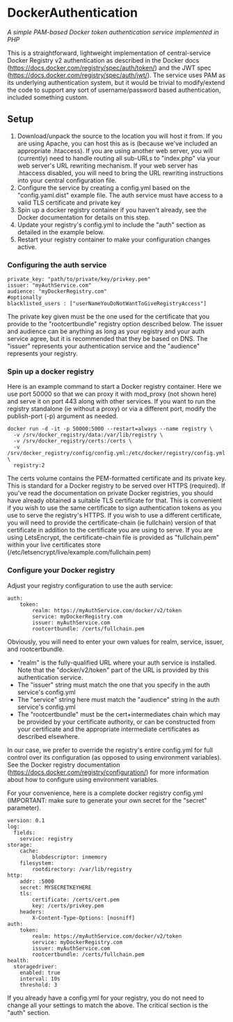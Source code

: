 # DockerAuthentication
*A simple PAM-based Docker token authentication service implemented in PHP*

This is a straightforward, lightweight implementation of central-service Docker Registry v2 authentication as described in the Docker docs (<https://docs.docker.com/registry/spec/auth/token/>) and the JWT spec (<https://docs.docker.com/registry/spec/auth/jwt/>).
The service uses PAM as its underlying authentication system, but it would be trivial to modify/extend the code to support any sort of username/password based authentication, included something custom.

## Setup

1. Download/unpack the source to the location you will host it from. If you are using Apache, you can host this as is (because we've included an appropriate .htaccess). If you are using another web server, you will (currently) need to handle routing all sub-URLs to "index.php" via your web server's URL rewriting mechanism. If your web server has .htaccess disabled, you will need to bring the URL rewriting instructions into your central configuration file.
1. Configure the service by creating a config.yml based on the "config.yaml.dist" example file. The auth service must have access to a valid TLS certificate and private key
2. Spin up a docker registry container if you haven't already, see the Docker documentation for details on this step.
3. Update your registry's config.yml to include the "auth" section as detailed in the example below. 
4. Restart your registry container to make your configuration changes active.

### Configuring the auth service
```
private_key: "path/to/private/key/privkey.pem"
issuer: "myAuthService.com"
audience: "myDockerRegistry.com"
#optionally
blacklisted_users : ["userNameYouDoNotWantToGiveRegistryAccess"]
```
The private key given must be the one used for the certificate that you provide to the "rootcertbundle" registry option described below.
The issuer and audience can be anything as long as your registry and your auth service agree, but it is recommended that they be based on DNS. The "issuer" represents your authentication service and the "audience" represents your registry. 

### Spin up a docker registry

Here is an example command to start a Docker registry container. Here we use port 50000 so that we can proxy it with mod_proxy (not shown here) and serve it on port 443 along with other services. If you want to run the registry standalone (ie without a proxy) or via a different port, modify the publish-port (-p) argument as needed. 

```
docker run -d -it -p 50000:5000 --restart=always --name registry \
  -v /srv/docker_registry/data:/var/lib/registry \
  -v /srv/docker_registry/certs:/certs \
  -v /srv/docker_registry/config/config.yml:/etc/docker/registry/config.yml \
  registry:2
```
The certs volume contains the PEM-formatted certificate and its private key. This is standard for a Docker registry to be served over HTTPS (required). If you've read the documentation on private Docker registries, you should have already obtained a suitable TLS certificate for that. This is convenient if you wish to use  the same certificate to sign authentication tokens as you use to serve the registry's HTTPS. If you wish to use a different certificate, you will need to provide the certificate-chain (ie fullchain) version of that certificate in addition to the certificate you are using to serve. If you are using LetsEncrypt, the certificate-chain file is provided as "fullchain.pem" within your live certificates store (/etc/letsencrypt/live/example.com/fullchain.pem)

### Configure your Docker registry 

Adjust your registry configuration to use the auth service:

```
auth:
    token:
        realm: https://myAuthService.com/docker/v2/token
        service: myDockerRegistry.com
        issuer: myAuthService.com
        rootcertbundle: /certs/fullchain.pem
```

Obviously, you will need to enter your own values for realm, service, issuer, and rootcertbundle.
 * "realm" is the fully-qualified URL where your auth service is installed. Note that the "docker/v2/token" part of the URL is provided by this authentication service.
 * The "issuer" string must match the one that you specify in the auth service's config.yml
 * The "service" string here must match the "audience" string in the auth service's config.yml
 * The "rootcertbundle" must be the cert+intermediates chain which may be provided by your certificate authority, or can be constructed from your certificate and the appropriate intermediate certificates as described elsewhere.

In our case, we prefer to override the registry's entire config.yml for full control over its configuration (as opposed to using environment variables). See the Docker registry documentation (<https://docs.docker.com/registry/configuration/>) for more information about how to configure using environment variables.

For your convenience, here is a complete docker registry config.yml (IMPORTANT: make sure to generate your own secret for the "secret" parameter).

```
version: 0.1
log:
  fields:
    service: registry
storage:
    cache:
        blobdescriptor: inmemory
    filesystem:
        rootdirectory: /var/lib/registry
http:
    addr: :5000
    secret: MYSECRETKEYHERE
    tls:
        certificate: /certs/cert.pem
        key: /certs/privkey.pem
    headers:
        X-Content-Type-Options: [nosniff]
auth:
    token:
        realm: https://myAuthService.com/docker/v2/token
        service: myDockerRegistry.com
        issuer: myAuthService.com
        rootcertbundle: /certs/fullchain.pem
health:
  storagedriver:
    enabled: true
    interval: 10s
    threshold: 3
```

If you already have a config.yml for your registry, you do not need to change all your settings to match the above. The critical section is the "auth" section.


